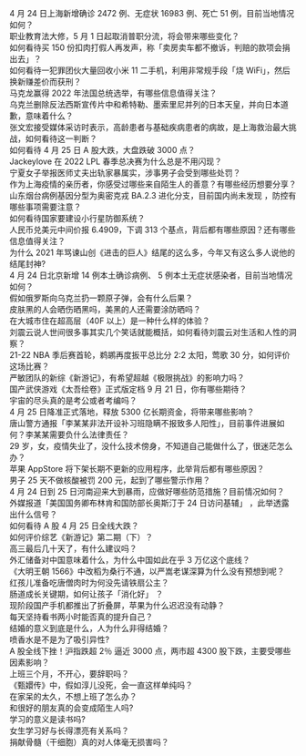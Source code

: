 4 月 24 日上海新增确诊 2472 例、无症状 16983 例、死亡 51 例，目前当地情况如何？  
职业教育法大修，5 月 1 日起取消普职分流，将会带来哪些变化？  
如何看待买 150 份扣肉打假人再发声，称「卖房卖车都不撤诉，判赔的款项会捐出去」？  
如何看待一犯罪团伙大量回收小米 11 二手机，利用非常规手段「烧 WiFi」，然后换新赚差价而获刑？  
马克龙赢得 2022 年法国总统选举，有哪些信息值得关注？  
乌克兰删除反法西斯宣传片中和希特勒、墨索里尼并列的日本天皇，并向日本道歉，意味着什么？  
张文宏接受媒体采访时表示，高龄患者与基础疾病患者的病故，是上海救治最大挑战，如何看待这一判断？  
如何看待 4 月 25 日 A 股大跌，大盘跌破 3000 点？  
Jackeylove 在 2022 LPL 春季总决赛为什么总是不用闪现？  
宁夏女子举报医师丈夫出轨家暴属实，涉事男子会受到哪些处罚？  
作为上海疫情的亲历者，你感受过哪些来自陌生人的善意？有哪些经历想要分享？  
山东烟台病例基因分型为奥密克戎 BA.2.3 进化分支，目前国内尚未发现 ，防控有哪些事项需要注意？  
如何看待国家要建设小行星防御系统？  
人民币兑美元中间价报 6.4909，下调 313 个基点，背后都有哪些原因？还有哪些信息值得关注？  
为什么 2021 年骂谏山创《进击的巨人》结尾的这么多，今年又有这么多人说他的结尾封神?  
4 月 24 日北京新增 14 例本土确诊病例、 5 例本土无症状感染者，目前当地情况如何？  
假如俄罗斯向乌克兰扔一颗原子弹，会有什么后果？  
皮肤黑的人会晒伤晒黑吗，美黑的人还需要涂防晒吗？  
在大城市住在超高层（40F 以上）是一种什么样的体验？  
刘震云说人世间很多事其实几个笑话就能概括，如何看待刘震云对生活和人性的洞察？  
21-22 NBA 季后赛首轮，鹈鹕再度扳平总比分 2:2 太阳，莺歌 30 分，如何评价这场比赛？  
严敏团队的新综《新游记》，有希望超越《极限挑战》的影响力吗？  
国产武侠游戏《太吾绘卷》正式版定档 9 月 21 日，你有哪些期待？  
宇宙的尽头真的是考公或者考编吗？  
4 月 25 日降准正式落地，释放 5300 亿长期资金，将带来哪些影响？  
唐山警方通报「李某某非法开设补习班隐瞒不报致多人阳性」，目前事件进展如何？李某某需要负什么法律责任？  
29 岁，女，疫情失业了，没什么技术傍身，不知道自己能做什么了，很迷茫怎么办？  
苹果 AppStore 将下架长期不更新的应用程序，此举背后都有哪些原因？  
男子 25 天不做核酸被罚 200 元，起到了哪些警示作用？  
4 月 24 日到 25 日河南迎来大到暴雨，应做好哪些防范措施？目前情况如何？  
外媒报道「美国国务卿布林肯和国防部长奥斯汀于 24 日访问基辅」 ，此举透露出什么信号？  
如何看待 A 股 4 月 25 日全线大跌？  
如何评价综艺《新游记》第二期（下）？  
高三最后几十天了，有什么建议吗？  
外汇储备对中国意味着什么，为什么中国如此在乎 3 万亿这个底线？  
《大明王朝 1566》中改稻为桑行不通，以严嵩老谋深算为什么没有预想到呢？  
红孩儿准备吃唐僧肉时为何没先请铁扇公主？  
肠道成长关键期，如何让孩子「消化好」 ？  
现阶段国产手机都推出了折叠屏，苹果为什么迟迟没有动静？  
每天坚持看书两小时能否真的提升自己？  
结婚的意义到底是什么，人为什么非得结婚？  
喷香水是不是为了吸引异性?  
A 股全线下挫！沪指跌超 2％ 逼近 3000 点，两市超 4300 股下跌，主要受哪些因素影响？  
上班三个月，不开心，要辞职吗？  
《甄嬛传》中，假如淳儿没死，会一直这样单纯吗？  
在家呆的太久，不想上班了怎么办？  
和很好的朋友真的会变成陌生人吗?  
学习的意义是读书吗?  
女生学习好与长得漂亮有关系吗？  
捐献骨髓（干细胞）真的对人体毫无损害吗？  

